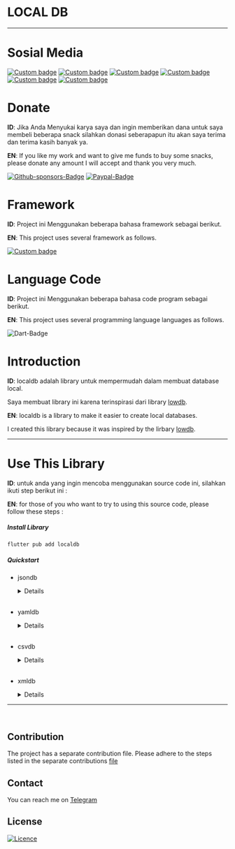 # LOCAL DB

---

# Sosial Media

[![Custom badge](https://img.shields.io/badge/youtube-%23FF0000.svg?&style=for-the-badge&logo=youtube&logoColor=white)](https://www.youtube.com/user/azkadev/)
[![Custom badge](https://img.shields.io/badge/instagram-%23E4405F.svg?&style=for-the-badge&logo=instagram&logoColor=white)](https://www.instagram.com/azkadev/)
[![Custom badge](https://img.shields.io/badge/twitter-%231DA1F2.svg?&style=for-the-badge&logo=twitter&logoColor=white)](https://twitter.com/azkadev/)
[![Custom badge](https://img.shields.io/badge/Telegram-2CA5E0?style=for-the-badge&logo=telegram&logoColor=white)](https://t.me/azkadev)
[![Custom badge](https://img.shields.io/badge/Website-FF7139?style=for-the-badge&logo=Firefox-Browser&logoColor=white)](https://azkadev.com/)
[![Custom badge](https://img.shields.io/badge/GitHub-100000?style=for-the-badge&logo=github&logoColor=white)](https://github.com/azkadev)


# Donate

**ID**: Jika Anda Menyukai karya saya dan ingin memberikan dana untuk saya membeli beberapa snack silahkan donasi seberapapun itu akan saya terima dan terima kasih banyak ya.

**EN**: If you like my work and want to give me funds to buy some snacks, please donate any amount I will accept and thank you very much.

[![Github-sponsors-Badge](https://img.shields.io/badge/sponsor-30363D?style=for-the-badge&logo=GitHub-Sponsors&logoColor=#EA4AAA)](https://www.paypal.com/paypalme/azkadev)
[![Paypal-Badge](https://img.shields.io/badge/paypal-%2300457C.svg?&style=for-the-badge&logo=paypal&logoColor=white)](https://www.paypal.com/paypalme/azkadev)


# Framework

**ID**: Project ini Menggunakan beberapa bahasa framework sebagai berikut.

**EN**: This project uses several framework as follows.

[![Custom badge](https://img.shields.io/badge/Flutter-02569B?style=for-the-badge&logo=flutter&logoColor=white)](https://flutter.dev)

# Language Code

**ID**: Project ini Menggunakan beberapa bahasa code program sebagai berikut.

**EN**: This project uses several programming language languages as follows.

![Dart-Badge](https://img.shields.io/badge/Dart-0175C2?style=for-the-badge&logo=dart&logoColor=white)

# Introduction

**ID**: localdb adalah library untuk mempermudah dalam membuat database local.

Saya membuat library ini karena terinspirasi dari library [lowdb](https://github.com/typicode/lowdb).

**EN**: localdb is a library to make it easier to create local databases.

I created this library because it was inspired by the lirbary [lowdb](https://github.com/typicode/lowdb).

---

# Use This Library

**ID**: untuk anda yang ingin mencoba menggunakan source code ini, silahkan ikuti step berikut ini :

**EN**: for those of you who want to try to using this source code, please follow these steps :

##### Install Library
```bash
flutter pub add localdb
```

##### Quickstart

- jsondb
  <details>

  ```dart
  import 'dart:io';
  import 'package:localdb/jsondb.dart';
  import 'package:localdb/file/file.dart';
  import 'package:localdb/javascript/javascript.dart';

  void main() {
    var db = jsondb(FileSync("${Directory.current.path}/azkadev.json"));
  
    db.defaults({
      "name": "jsondb",
      "version": "0.0.0",
      "links": {
        "repository": "https://github.com/azkadev/jsondb.git",
        "library": "",
        "quickstart_app": ""
      },
      "contributors": [
          {"username": "azkadev", "country": "id"}
      ],
      "post": [
        {
          "id": 1,
          "title": "Library v1",
          "data": "Lorepsum ipsum dipsum gatau lagi lanjutanya",
          "comment": [
            {
              "id": 1,
              "username": "azkadev",
              "country": "id",
              "data": "wow library local database json"
            },
            {
              "id": 2,
              "username": "github",
              "country": "id",
              "data": "wow library please update more",
              "reply": [
                {
                  "id": 1,
                  "username": "azkadev",
                  "country": "id",
                  "reply_to_message": "owner",
                  "data": "ok brow i will update next"
                },
                {
                  "id": 1,
                  "username": "github",
                  "country": "id",
                  "data": "wow thanks",
                }
              ]
            }
          ]
        }
      ]
    }).write();

    //--! add data
    var jsonData = {
      "id": 2,
      "title": "Library v2",
      "data": "Lorepsum ipsum dipsum gatau lagi lanjutanya"
    };
    // get data from key post and from object key title
    var getData = db.get("post").find({"title": "Update v2"}).value();
    // check data
    if (ifjs(getData)) {
      // update data
      jsonData["title"] = "new Update";
      db.get("post").find({"title": "Update v2"}).assign(jsonData).value();
    } else {
      // add new data
      db.get("post").push(jsonData).write();
    }
  
    //--! Find Data
    db.get("contributors").push({
      "username": "github", "country": "en"
    }).write();

    //--! Find Data
    var findData = db.get("contributors").find({"username": "azkadev" }).value();
    print(findData)

    // set data
    db.set("key.data", { "github": "azkak" }).write();

    //--! Print all dat
    print(db.value());
  }
  ```

  </details>
  <br>
- yamldb
  <details>
  </details>
  <br>
- csvdb
  <details>
  </details>
  <br>
- xmldb
  <details>
  </details>

---
<br>

## Contribution

The project has a separate contribution file. Please adhere to the steps listed in the separate contributions [file](./CONTRIBUTING.md)

## Contact

You can reach me on [Telegram](https://t.me/gibranalazka)

## License

[![Licence](https://img.shields.io/github/license/azkadev/markdown-badges?style=for-the-badge)](./LICENSE)